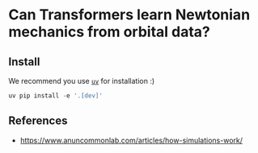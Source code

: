 # Can Transformers learn Newtonian mechanics from orbital data?

## Install

We recommend you use [`uv`](https://github.com/astral-sh/uv) for installation :)

```py
uv pip install -e '.[dev]'
```

## References

- https://www.anuncommonlab.com/articles/how-simulations-work/
